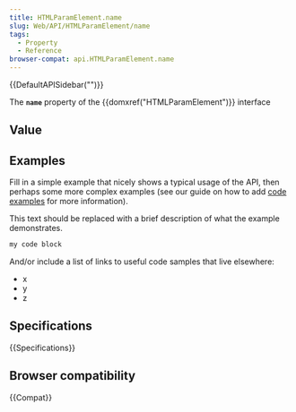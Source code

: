 ```yaml
---
title: HTMLParamElement.name
slug: Web/API/HTMLParamElement/name
tags:
  - Property
  - Reference
browser-compat: api.HTMLParamElement.name
---
```

{{DefaultAPISidebar("")}}

The **`name`** property of the {{domxref("HTMLParamElement")}} interface 

## Value



## Examples

Fill in a simple example that nicely shows a typical usage of the API, then perhaps some more complex examples (see our guide on how to add [code examples](/en-US/docs/MDN/Contribute/Structures/Code_examples) for more information).

This text should be replaced with a brief description of what the example demonstrates.

```js
my code block
```

And/or include a list of links to useful code samples that live elsewhere:

*   x
*   y
*   z

## Specifications

{{Specifications}}

## Browser compatibility

{{Compat}}



